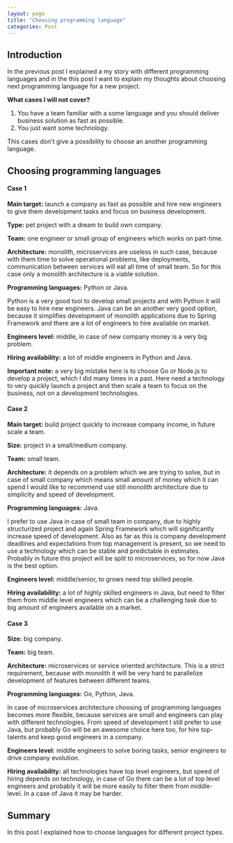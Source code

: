 ```yaml
---
layout: page
title: "Choosing programming language"
categories: Post
---
```


## Introduction

In the previous post I explained a my story with different programming languages and in the this post I want to explain my thoughts about choosing next programming language for a new project.

**What cases I will not cover?**

1. You have a team familiar with a some language and you should deliver business solution as fast as possible.
2. You just want some technology.

This cases don't give a possibility to choose an another programming language.

## Choosing programming languages

#### Case 1

**Main target:** launch a company as fast as possible and hire new engineers to give them development tasks and focus on business development.

**Type:** pet project with a dream to build own company.

**Team:** one engineer or small group of engineers which works on part-time.

**Architecture:** monolith, microservices are useless in such case, because with them time to solve operational problems, like deployments, communication between services will eat all time of small team. So for this case only a monolith architecture is a viable solution.

**Programming languages:** Python or Java.

Python is a very good tool to develop small projects and with Python it will be easy to hire new engineers.
Java can be an another very good option, because it simplifies development of monolith applications due to Spring Framework and there are a lot of engineers to hire available on market.

**Engineers level:** middle, in case of new company money is a very big problem.

**Hiring availability:** a lot of middle engineers in Python and Java.

**Important note:** a very big mistake here is to choose Go or Node.js to develop a project, which I did many times in a past. Here need a technology to very quickly launch a project and then scale a team to focus on the business, not on a development technologies.

#### Case 2

**Main target:** build project quickly to increase company income, in future scale a team.

**Size:** project in a small/medium company.

**Team:** small team.

**Architecture:** it depends on a problem which we are trying to solve, but in case of small company which means small amount of money which it can spend I would like to recommend use still monolith architecture due to simplicity and speed of development.

**Programming languages:** Java.

I prefer to use Java in case of small team in company, due to highly structurized project and again Spring Framework which will significantly increase speed of development. Also as far as this is company development deadlines and expectations from top management is present, so we need to use a technology which can be stable and predictable in estimates. Probably in future this project will be split to microservices, so for now Java is the best option.

**Engineers level:** middle/senior, to grows need top skilled people.

**Hiring availability:** a lot of highly skilled engineers in Java, but need to filter them from middle level engineers which can be a challenging task due to big amount of engineers available on a market.


#### Case 3

**Size:** big company.

**Team:** big team.

**Architecture:** microservices or service oriented architecture. This is a strict requirement, because with monolith it will be very hard to parallelize development of features between different teams.

**Programming languages:** Go, Python, Java.

In case of microservices architecture choosing of programming languages becomes more flexible, because services are small and engineers can play with different technologies. From speed of development I still prefer to use Java, but probably Go will be an awesome choice here too, for hire top-talents and keep good engineers in a company.

**Engineers level:** middle engineers to solve boring tasks, senior engineers to drive company evolution.

**Hiring availability:** all technologies have top level engineers, but speed of hiring depends on technology, in case of Go there can be a lot of top level engineers and probably it will be more easily to filter them from middle-level. In a case of Java it may be harder.


## Summary

In this post I explained how to choose  languages for different project types.
